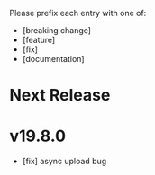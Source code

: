 Please prefix each entry with one of: 

- [breaking change]
- [feature]
- [fix]
- [documentation]

# Next Release

# v19.8.0
- [fix] async upload bug

